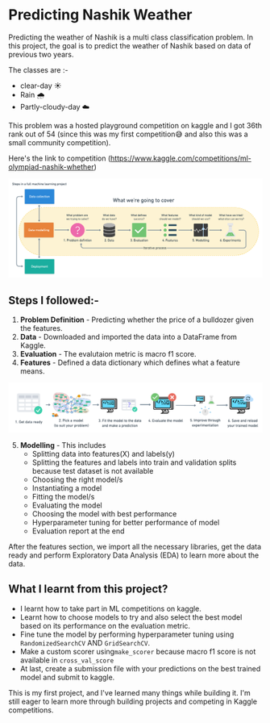 # Predicting Nashik Weather 

Predicting the weather of Nashik is a multi class classification problem. In this project, the goal is to predict the weather of Nashik based on data of previous two years.

The classes are :-
* clear-day ☀️
* Rain 🌧️ 
* Partly-cloudy-day ☁️

This problem was a hosted playground competition on kaggle and I got 36th rank out of 54 (since this was my first competition😅 and also this was a small community competition).

Here's the link to competition 
(https://www.kaggle.com/competitions/ml-olympiad-nashik-whether)

<img src="https://github.com/Shuraimi/zero-to-mastery-ai-ml-course/blob/main/images/6-step-ml-framework.png" />

## Steps I followed:-

1. **Problem Definition** - Predicting whether the price of a bulldozer given the features.
2. **Data** - Downloaded and imported the data into a DataFrame from Kaggle.
3. **Evaluation** - The evalutaion metric is macro f1 score.
4. **Features** - Defined a data dictionary which defines what a feature means.

<img src='https://github.com/Shuraimi/zero-to-mastery-ai-ml-course/blob/main/images/sklearn-workflow.png' />

5. **Modelling** - This includes
   * Splitting data into features(X) and labels(y)
   * Splitting the features and labels into train and validation splits because test dataset is not available 
   * Choosing the right model/s
   * Instantiating a model
   * Fitting the model/s
   * Evaluating the model
   * Choosing the model with best performance
   * Hyperparameter tuning for better performance of model
   * Evaluation report at the end


After the features section, we import all the necessary libraries, get the data ready and perform Exploratory Data Analysis (EDA) to learn more about the data.

## What I learnt from this project?

* I learnt how to take part in ML competitions on kaggle.
* Learnt how to choose models to try and also select the best model based on its performance on the evaluation metric.
* Fine tune the model by performing hyperparameter tuning using `RandomizedSearchCV` AND `GridSearchCV`.
* Make a custom scorer using`make_scorer` because macro f1 score is not available in `cross_val_score`
* At last, create a submission file with your predictions on the best trained model and submit to kaggle.

This is my first project, and I've learned many things while building it. I'm still eager to learn more through building projects and competing in Kaggle competitions.
